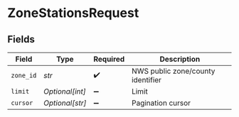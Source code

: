 # ZoneStationsRequest


## Fields

| Field                             | Type                              | Required                          | Description                       |
| --------------------------------- | --------------------------------- | --------------------------------- | --------------------------------- |
| `zone_id`                         | *str*                             | :heavy_check_mark:                | NWS public zone/county identifier |
| `limit`                           | *Optional[int]*                   | :heavy_minus_sign:                | Limit                             |
| `cursor`                          | *Optional[str]*                   | :heavy_minus_sign:                | Pagination cursor                 |